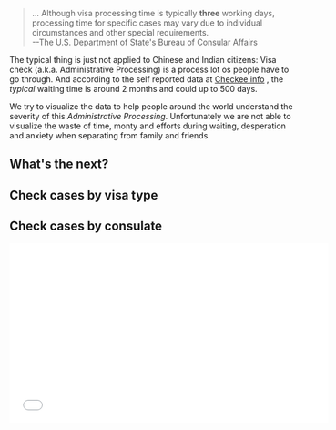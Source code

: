 

 > ... Although visa processing time is typically **three** working days, processing time for specific cases may vary due to individual circumstances and other special requirements.
           <br> --The U.S. Department of State's Bureau of Consular Affairs

The typical thing is just not applied to Chinese and Indian citizens: Visa check (a.k.a. Administrative
Processing) is a process lot os people have to go through.
And according to the self reported data at [Checkee.info](https://www.checkee.info/)
, the *typical* waiting time is around 2 months and could up to 500 days.



We try to visualize the data to help people around the world understand the severity of this
*Administrative Processing*. Unfortunately we are not able to visualize the waste of time, monty and efforts during waiting, desperation
and anxiety when separating from family and friends.


What's the next?
---


Check cases by visa type
---

Check cases by consulate 
---

<iframe width="560" height="315" src="resource/html/check-length.html" frameborder="0">

</iframe>